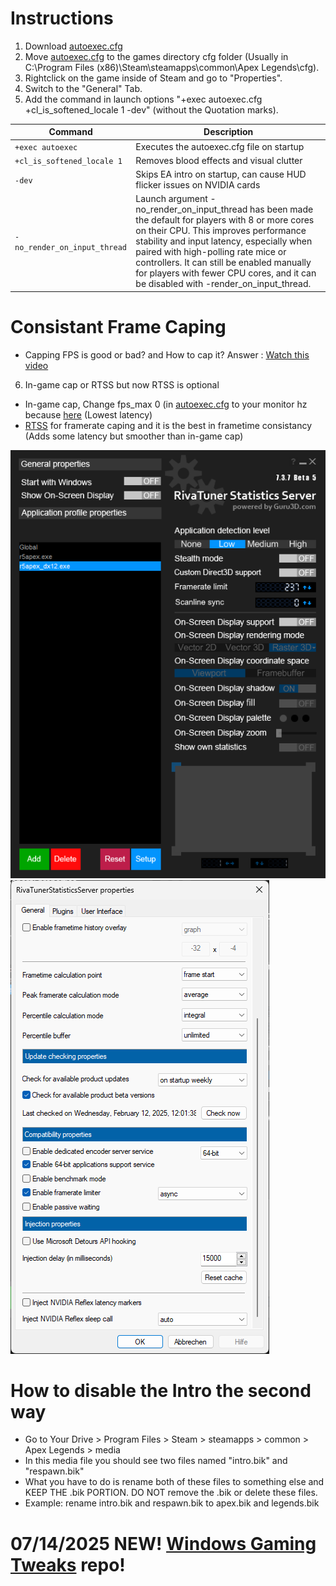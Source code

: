 # Instructions
1. Download [autoexec.cfg](https://github.com/moffa89/Apex-Legends-Autoexec-2025/blob/main/autoexec.cfg)
2. Move [autoexec.cfg](https://github.com/moffa89/Apex-Legends-Autoexec-2025/blob/main/autoexec.cfg) to the games directory cfg folder (Usually in C:\Program Files (x86)\Steam\steamapps\common\Apex Legends\cfg).
3. Rightclick on the game inside of Steam and go to "Properties".
4. Switch to the "General" Tab.
5. Add the command in launch options "+exec autoexec.cfg +cl_is_softened_locale 1 -dev" (without the Quotation marks).

| Command | Description |
| --- | --- |
| `+exec autoexec` | Executes the autoexec.cfg file on startup |
| `+cl_is_softened_locale 1` | Removes blood effects and visual clutter |
| `-dev` | Skips EA intro on startup, can cause HUD flicker issues on NVIDIA cards |
| `-no_render_on_input_thread` | Launch argument -no_render_on_input_thread has been made the default for players with 8 or more cores on their CPU. This improves performance stability and input latency, especially when paired with high-polling rate mice or controllers. It can still be enabled manually for players with fewer CPU cores, and it can be disabled with -render_on_input_thread. | 

# Consistant Frame Caping
- Capping FPS is good or bad? and How to cap it? Answer : [Watch this video](https://youtu.be/N8ZUqT6Tfiw)
6. In-game cap or RTSS but now RTSS is optional  
- In-game cap, Change fps_max 0 (in [autoexec.cfg](https://github.com/moffa89/Apex-Legends-Autoexec-2025/blob/main/autoexec.cfg) to your monitor hz because [here](https://youtu.be/_73gFgNrYVQ) (Lowest latency)
- [RTSS](https://www.guru3d.com/files-details/rtss-rivatuner-statistics-server-download.html) for framerate caping and it is the best in frametime consistancy (Adds some latency but smoother than in-game cap)

![RTSS Settings](https://github.com/moffa89/Apex-Legends-Autoexec-2025/blob/main/RTSS/RTSS_settings.png)
![RTSS Settings_2](https://github.com/moffa89/Apex-Legends-Autoexec-2025/blob/main/RTSS/RTSS_settings_2.png)

# How to disable the Intro the second way
- Go to Your Drive > Program Files > Steam > steamapps > common > Apex Legends > media
- In this media file you should see two files named "intro.bik" and "respawn.bik"
- What you have to do is rename both of these files to something else and KEEP THE .bik PORTION. DO NOT remove the .bik or delete these files.
- Example: rename intro.bik and respawn.bik to apex.bik and legends.bik

# 07/14/2025 NEW! [Windows Gaming Tweaks](https://github.com/moffa89/Windows-Gaming-Tweaks) repo!
